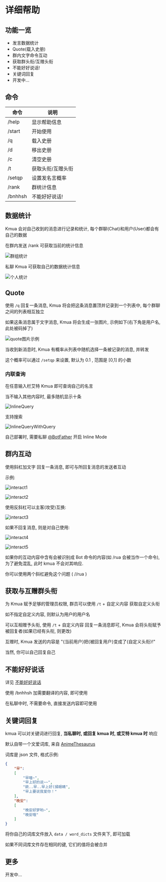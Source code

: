 # 详细帮助

## 功能一览

- 发言数据统计
- Quote(载入史册)
- 群内文字命令互动
- 获取群头衔/互赠头衔
- 不能好好说话!
- 关键词回复
- 开发中...

## 命令

| 命令    | 说明              |
| ------- | ----------------- |
| /help   | 显示帮助信息      |
| /start  | 开始使用          |
| /q      | 载入史册          |
| /d      | 移出史册          |
| /c      | 清空史册          |
| /t      | 获取头衔/互赠头衔 |
| /setqp  | 设置发名言概率    |
| /rank   | 群统计信息        |
| /bnhhsh | 不能好好说话!     |

## 数据统计

Kmua 会对自己收到的消息进行记录和统计, 每个群聊(Chat)和用户(User)都会有自己的数据

在群内发送 /rank 可获取当前的统计信息

![群组统计](./images/grouprank.png)

私聊 Kmua 可获取自己的数据统计信息

![个人统计](https://i.imgur.com/VgNkWno.png)

## Quote

使用 `/q` 回复一条消息, Kmua 将会把这条消息置顶并记录到一个列表中, 每个群聊之间的列表相互独立

如果这条消息属于文字消息, Kmua 将会生成一张图片, 示例如下(右下角是用户名,此处被码掉了)

![quote图片示例](./images/quoteexp.png)

当收到新消息时, Kmua 有概率从列表中随机选择一条被记录的消息, 并转发

这个概率可以通过 `/setqp` 来设置, 默认为 0.1 , 范围是 [0,1] 的小数

### 内联查询

在任意输入栏艾特 Kmua 即可查询自己的名言

当不输入其他内容时, 最多随机显示十条

![InlineQuery](./images/inlinequery.png)

支持搜索

![InlineQueryWithQuery](./images/inlinequerywithquery.png)

自己部署时, 需要私聊 [@BotFather](https://t.me/BotFather) 开启 Inline Mode

## 群内互动

使用斜杠加文字 回复一条消息, 即可与所回复消息的发送者互动

示例:

![interact1](./images/interact1.png)

![interact2](./images/interact2.png)

使用反斜杠可以主客(攻受)互换:

![interact3](./images/interact3.png)

如果不回复消息, 则是对自己使用:

![interact4](./images/interact4.png)

![interact5](./images/interact5.png)

如果你的互动内容中含有会被识别成 Bot 命令的内容(如 /rua 会被当作一个命令), 为了避免混乱, 此时 kmua 不会对其响应.

你可以使用两个斜杠避免这个问题 ( //rua )

## 获取与互赠群头衔

为 Kmua 赋予足够的管理员权限, 群员可以使用 `/t` + 自定义内容 获取自定义头衔

如不指定自定义内容, 则默认为用户的用户名

可以互相赠予头衔, 使用 `/t` + 自定义内容 回复一条消息即可, Kmua 会将头衔赋予被回复者(如果已经有头衔, 则更改)

互赠时, Kmua 发送的内容是 "{当前用户}把{被回复用户}变成了{自定义头衔}!"

当然, 你可以自己回复自己

## 不能好好说话

详见 [不能好好说话](https://github.com/RimoChan/bnhhsh)

使用 /bnhhsh 加需要翻译的内容, 即可使用

在私聊中时, 不需要命令, 直接发送内容即可使用

## 关键词回复

kmua 可以对关键词进行回复, **当私聊时, 或回复 kmua 时, 或艾特 kmua 时** 响应

默认自带一个文爱词库, 来自 [AnimeThesaurus](https://github.com/Kyomotoi/AnimeThesaurus)

词库是 json 文件, 格式示例:

```json
{
    "早": 
    [
        "早喵~",
        "早上好的说~~",
        "欸..早..早上好(揉眼睛",
        "早上要说我爱你！"
    ],
    "晚安": 
    [
        "晚安好梦哟~",
        "晚安哦"    
    ]
}
```

将你自己的词库文件放入 `data / word_dicts` 文件夹下, 即可加载

如果不同词库文件存在相同的键, 它们的值将会被合并


## 更多

开发中...